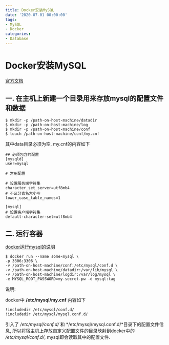 ```yaml
---
title: Docker安装MySQL
date: '2020-07-01 00:00:00'
tags:
- MySQL
- Docker
categories:
- Database
---
```


# Docker安装MySQL

[官方文档](https://dev.mysql.com/doc/refman/5.7/en/docker-mysql-more-topics.html)

## 一. 在主机上新建一个目录用来存放mysql的配置文件和数据

```shell
$ mkdir -p /path-on-host-machine/datadir
$ mkdir -p /path-on-host-machine/log
$ mkdir -p /path-on-host-machine/conf
$ touch /path-on-host-machine/conf/my.cnf
```

其中data目录必须为空, my.cnf的内容如下

```properties
## 必须包含的配置
[mysqld]
user=mysql

# 常用配置

# 设置服务端字符集
character_set_server=utf8mb4
# 不区分表名大小写
lower_case_table_names=1

[mysql]
# 设置客户端字符集
default-character-set=utf8mb4
```

## 二. 运行容器

[docker运行mysql的说明](https://hub.docker.com/_/mysql)

```shell
$ docker run --name some-mysql \
-p 3306:3306 \
-v /path-on-host-machine/conf:/etc/mysql/conf.d \
-v /path-on-host-machine/datadir:/var/lib/mysql \
-v /path-on-host-machine/logdir:/var/log/mysql \
-e MYSQL_ROOT_PASSWORD=my-secret-pw -d mysql:tag
```

说明:

docker中 **/etc/mysql/my.cnf** 内容如下

```properties
!includedir /etc/mysql/conf.d/
!includedir /etc/mysql/mysql.conf.d/
```

引入了 */etc/mysql/conf.d/* 和 */etc/mysql/mysql.conf.d/*目录下的配置文件信息, 所以将宿主机上存放自定义配置文件的目录映射到docker中的 */etc/mysql/conf.d/*, mysql即会读取其中的配置文件.

